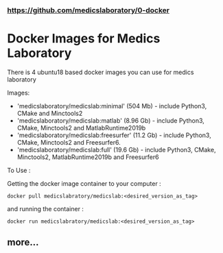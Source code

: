 ### https://github.com/medicslaboratory/0-docker

# Docker Images for Medics Laboratory
There is 4 ubuntu18 based docker images you can use for medics laboratory

Images:

  - 'medicslaboratory/medicslab:minimal' (504 Mb) - include Python3, CMake and Minctools2
  - 'medicslaboratory/medicslab:matlab' (8.96 Gb) - include Python3, CMake, Minctools2 and MatlabRuntime2019b
  - 'medicslaboratory/medicslab:freesurfer' (11.2 Gb) - include Python3, CMake, Minctools2 and Freesurfer6.
  - 'medicslaboratory/medicslab:full' (19.6 Gb) - include Python3, CMake, Minctools2, MatlabRuntime2019b and Freesurfer6

To Use :

  Getting the docker image container to your computer :
  ```  
  docker pull medicslabratory/medicslab:<desired_version_as_tag>  
  ```
  and running the container :
  ```  
  docker run medicslabratory/medicslab:<desired_version_as_tag>  
  ```

## more...
